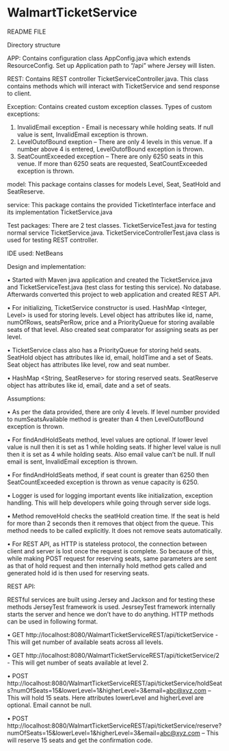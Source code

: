# WalmartTicketService

README FILE

Directory structure

APP: Contains configuration class AppConfig.java which extends ResourceConfig. Set up Application path to “/api” where Jersey will listen.

REST: Contains REST controller TicketServiceController.java. This class contains methods which will interact with TicketService and send response to client.

Exception: Contains created custom exception classes. 
Types of custom exceptions:
1. InvalidEmail exception - Email is necessary while holding seats. If null value is sent, InvalidEmail exception is thrown.
2. LevelOutofBound exeption – There are only 4 levels in this venue. If a number above 4 is entered, LevelOutofBound exception is thrown.
3. SeatCountExceeded exception – There are only 6250 seats in this venue. If more than 6250 seats are requested, SeatCountExceeded exception is thrown.

model: This package contains classes for models Level, Seat, SeatHold and SeatReserve. 

service: This package contains the provided TicketInterface interface and its implementation TicketService.java

Test packages: There are 2 test classes. TicketServiceTest.java for testing normal service TicketService.java. TicketServiceControllerTest.java class is used for testing REST controller.

IDE used: NetBeans

Design and implementation: 

•	Started with Maven java application and created the TicketService.java and TicketServiceTest.java (test class for testing this service). No database. Afterwards converted this project to web application and created REST API.

•	For initializing, TicketService constructor is used. HashMap <Integer, Level> is used for storing levels. Level object has attributes like id, name, numOfRows, seatsPerRow, price and a PriorityQueue for storing available seats of that level. Also created seat comparator for assigning seats as per level. 

•	TicketService class also has a PriorityQueue <SeatHold> for storing held seats. SeatHold object has attributes like id, email, holdTime and a set of Seats. Seat object has attributes like level, row and seat number.

•	HashMap <String, SeatReserve> for storing reserved seats. SeatReserve object has attributes like id, email, date and a set of seats.

Assumptions: 

•	As per the data provided, there are only 4 levels. If level number provided to numSeatsAvailable method is greater than 4 then LevelOutofBound exception is thrown.

•	For findAndHoldSeats method, level values are optional. If lower level value is null then it is set as 1 while holding seats. If higher level value is null then it is set as 4 while holding seats. Also email value can’t be null. If null email is sent, InvalidEmail exception is thrown. 

•	For findAndHoldSeats method, if seat count is greater than 6250 then SeatCountExceeded exception is thrown as venue capacity is 6250.

•	Logger is used for logging important events like initialization, exception handling. This will help developers while going through server side logs.

•	Method removeHold checks the seatHold creation time. If the seat is held for more than 2 seconds then it removes that object from the queue. This method needs to be called explicitly. It does not remove seats automatically.

•	For REST API, as HTTP is stateless protocol, the connection between client and server is lost once the request is complete. So because of this, while making POST request for reserving seats, same parameters are sent as that of hold request and then internally hold method gets called and generated hold id is then used for reserving seats.

REST API:

RESTful services are built using Jersey and Jackson and for testing these methods JerseyTest framework is used. JesrseyTest framework internally starts the server and hence we don’t have to do anything. HTTP methods can be used in following format.

•	GET http://localhost:8080/WalmartTicketServiceREST/api/ticketService - This will get number of available seats across all levels.

•	GET http://localhost:8080/WalmartTicketServiceREST/api/ticketService/2 - This will get number of seats available at level 2.

•	POST http://localhost:8080/WalmartTicketServiceREST/api/ticketService/holdSeats?numOfSeats=15&lowerLevel=1&higherLevel=3&email=abc@xyz.com – This will hold 15 seats. Here attributes lowerLevel and higherLevel are optional. Email cannot be null.

•	POST http://localhost:8080/WalmartTicketServiceREST/api/ticketService/reserve?numOfSeats=15&lowerLevel=1&higherLevel=3&email=abc@xyz.com – This will reserve 15 seats and get the confirmation code.


